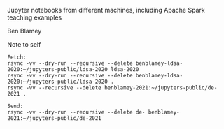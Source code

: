 Jupyter notebooks from different machines, including Apache Spark teaching examples

Ben Blamey


Note to self

```
Fetch:
rsync -vv --dry-run --recursive --delete benblamey-ldsa-2020:~/jupyters-public/ldsa-2020 ldsa-2020
rsync -vv --dry-run --recursive --delete benblamey-ldsa-2020:~/jupyters-public/ldsa-2020 .
rsync -vv --recursive --delete benblamey-2021:~/jupyters-public/de-2021 .

Send:
rsync -vv --dry-run --recursive --delete de- benblamey-2021:~/jupyters-public/de-2021
```
